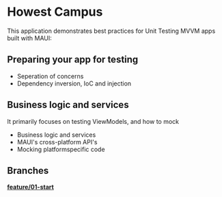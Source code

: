 # Howest Campus

This application demonstrates best practices for Unit Testing MVVM apps built with MAUI:

## Preparing your app for testing
- Seperation of concerns
- Dependency inversion, IoC and injection


## Business logic and services

It primarily focuses on testing ViewModels, and how to mock
- Business logic and services
- MAUI's cross-platform API's
- Mocking platformspecific code

## Branches

**[feature/01-start](../../../tree/feature/01-start)**
